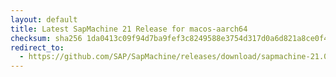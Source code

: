 ```yaml
---
layout: default
title: Latest SapMachine 21 Release for macos-aarch64
checksum: sha256 1da0413c09f94d7ba9fef3c8249588e3754d317d0a6d821a8ce0f4dbb1d5cdc1
redirect_to:
  - https://github.com/SAP/SapMachine/releases/download/sapmachine-21.0.1/sapmachine-jdk-21.0.1_macos-aarch64_bin.tar.gz
---
```

